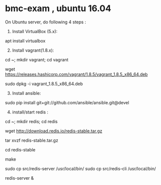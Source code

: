 # bmc-exam , ubuntu 16.04

On Ubuntu server, do following 4 steps :

1. Install VirtualBox (5.x):

  apt install virtualbox
  
2. Install vagrant(1.8.x):
  
  cd ~; mkdir vagrant; cd vagrant
  
  wget https://releases.hashicorp.com/vagrant/1.8.5/vagrant_1.8.5_x86_64.deb
  
  sudo dpkg -i vagrant_1.8.5_x86_64.deb

3. Install ansible:
  
  sudo pip install git+git://github.com/ansible/ansible.git@devel
  
4. install/start redis :

  cd ~; mkdir redis; cd redis
  
  wget http://download.redis.io/redis-stable.tar.gz
  
  tar xvzf redis-stable.tar.gz
  
  cd redis-stable
  
  make
  
  sudo cp src/redis-server /usr/local/bin/
  sudo cp src/redis-cli /usr/local/bin/
  
  redis-server &
